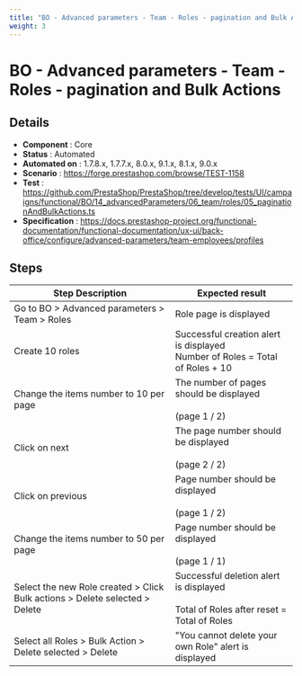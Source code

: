 ```yaml
---
title: "BO - Advanced parameters - Team - Roles - pagination and Bulk Actions"
weight: 3
---
```


# BO - Advanced parameters - Team - Roles - pagination and Bulk Actions
## Details
* **Component** : Core
* **Status** : Automated
* **Automated on** : 1.7.8.x, 1.7.7.x, 8.0.x, 9.1.x, 8.1.x, 9.0.x
* **Scenario** : https://forge.prestashop.com/browse/TEST-1158
* **Test** : https://github.com/PrestaShop/PrestaShop/tree/develop/tests/UI/campaigns/functional/BO/14_advancedParameters/06_team/roles/05_paginationAndBulkActions.ts
* **Specification** : https://docs.prestashop-project.org/functional-documentation/functional-documentation/ux-ui/back-office/configure/advanced-parameters/team-employees/profiles

## Steps
| Step Description | Expected result |
| ----- | ----- |
| Go to BO > Advanced parameters > Team > Roles | Role page is displayed |
| Create 10 roles | Successful creation alert is displayed<br>Number of Roles = Total of Roles + 10 |
| Change the items number to 10 per page | The number of pages should be displayed <br><br>(page 1 / 2) |
| Click on next | The page number should be displayed <br><br>(page 2 / 2) |
| Click on previous | Page number should be displayed<br><br>(page 1 / 2) |
| Change the items number to 50 per page | Page number should be displayed <br><br>(page 1 / 1) |
| Select the new Role created > Click Bulk actions > Delete selected > Delete | Successful deletion alert is displayed<br><br>Total of Roles after reset = Total of Roles |
| Select all Roles > Bulk Action > Delete selected > Delete | "You cannot delete your own Role" alert is displayed |
